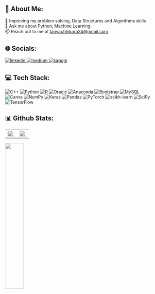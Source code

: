 ## 💫 About Me:
🌱 Improving my problem solving, Data Structures and Algorithms skills
<br>
💬 Ask me about Python, Machine Learning 
<br>
📫 Reach out to me at tanyachhikara24@gmail.com<br>
<!-- 💫 Currently exploring blockchain
<br> -->

## 🌐 Socials:  
<a href="https://linkedin.com/in/tanyachhikara24" target="_blank">
<img src=https://img.shields.io/badge/linkedin-%231E77B5.svg?&style=for-the-badge&logo=linkedin&logoColor=white alt=linkedin style="margin-bottom: 5px;" />
</a>
<a href="https://medium.com/@tanyachhikara24" target="_blank">
<img src=https://img.shields.io/badge/medium-%23292929.svg?&style=for-the-badge&logo=medium&logoColor=white alt=medium style="margin-bottom: 5px;" />
</a>
<a href="https://www.kaggle.com/tanyachhikara" target="_blank">
<img src=https://img.shields.io/badge/kaggle-%2344BAE8.svg?&style=for-the-badge&logo=kaggle&logoColor=white alt=kaggle style="margin-bottom: 5px;" />
</a>  
  

## 💻 Tech Stack:
![C++](https://img.shields.io/badge/c++-%2300599C.svg?style=for-the-badge&logo=c%2B%2B&logoColor=white) ![Python](https://img.shields.io/badge/python-3670A0?style=for-the-badge&logo=python&logoColor=ffdd54) ![R](https://img.shields.io/badge/r-%23276DC3.svg?style=for-the-badge&logo=r&logoColor=white) ![Oracle](https://img.shields.io/badge/Oracle-F80000?style=for-the-badge&logo=oracle&logoColor=white) ![Anaconda](https://img.shields.io/badge/Anaconda-%2344A833.svg?style=for-the-badge&logo=anaconda&logoColor=white) ![Bootstrap](https://img.shields.io/badge/bootstrap-%23563D7C.svg?style=for-the-badge&logo=bootstrap&logoColor=white) ![MySQL](https://img.shields.io/badge/mysql-%2300f.svg?style=for-the-badge&logo=mysql&logoColor=white) ![Canva](https://img.shields.io/badge/Canva-%2300C4CC.svg?style=for-the-badge&logo=Canva&logoColor=white) ![NumPy](https://img.shields.io/badge/numpy-%23013243.svg?style=for-the-badge&logo=numpy&logoColor=white) ![Keras](https://img.shields.io/badge/Keras-%23D00000.svg?style=for-the-badge&logo=Keras&logoColor=white) ![Pandas](https://img.shields.io/badge/pandas-%23150458.svg?style=for-the-badge&logo=pandas&logoColor=white) ![PyTorch](https://img.shields.io/badge/PyTorch-%23EE4C2C.svg?style=for-the-badge&logo=PyTorch&logoColor=white) ![scikit-learn](https://img.shields.io/badge/scikit--learn-%23F7931E.svg?style=for-the-badge&logo=scikit-learn&logoColor=white) ![SciPy](https://img.shields.io/badge/SciPy-%230C55A5.svg?style=for-the-badge&logo=scipy&logoColor=%white) ![TensorFlow](https://img.shields.io/badge/TensorFlow-%23FF6F00.svg?style=for-the-badge&logo=TensorFlow&logoColor=white)

## 📊 Github Stats:  
<table><tr> <td valign="middle" width="50%">

<img src="https://github-readme-stats-git-masterrstaa-rickstaa.vercel.app/api?username=TanyaChhikara&show_icons=true&count_private=true&theme=dracula&hide=stars" align="left" style="width: 130%" />
  
</td><td valign="middle" width="50%">
  
<img src="https://github-readme-streak-stats.herokuapp.com/?user=TanyaChhikara&theme=dracula&layout=compact" align="left" style="width: 130%" />
  
<!-- <tr> </td><td valign="middle" width="40%">

<img src="https://github-readme-stats.vercel.app/api/top-langs/?username=TanyaChhikara&layout=compact&theme=dracula" align="middle" style="width: 70%" />
 -->
</td></tr></table> 

<img src="https://github-readme-stats-git-masterrstaa-rickstaa.vercel.app/api/top-langs/?username=TanyaChhikara&layout=compact&theme=dracula&display_animations=true&langs_count=10" align="middle" style="width: 35%" />

